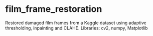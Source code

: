 # film_frame_restoration
 Restored damaged film frames from a Kaggle dataset using  adaptive thresholding, inpainting and CLAHE. Libraries: cv2,  numpy, Matplotlib
